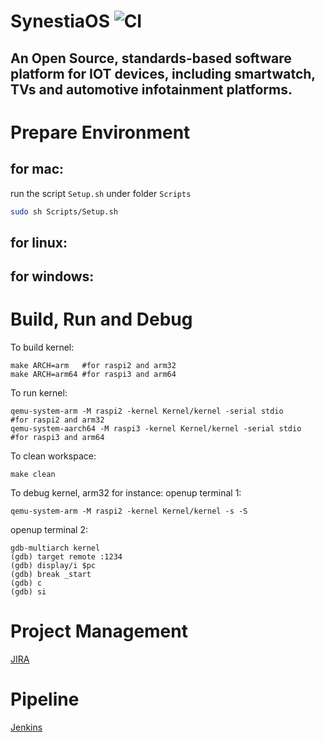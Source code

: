 # SynestiaOS ![CI](https://github.com/SynestiaOS/SynestiaOS/workflows/CI/badge.svg)
## An Open Source, standards-based software platform for IOT devices, including smartwatch, TVs and automotive infotainment platforms.

# Prepare Environment
## for mac:
run the script `Setup.sh` under folder `Scripts`

``` bash
sudo sh Scripts/Setup.sh
```

## for linux:

## for windows:

# Build, Run and Debug
To build kernel:
```
make ARCH=arm   #for raspi2 and arm32
make ARCH=arm64 #for raspi3 and arm64
```
To run kernel:
```
qemu-system-arm -M raspi2 -kernel Kernel/kernel -serial stdio      #for raspi2 and arm32
qemu-system-aarch64 -M raspi3 -kernel Kernel/kernel -serial stdio  #for raspi3 and arm64
```
To clean workspace:
```
make clean
```
To debug kernel, arm32 for instance:
openup terminal 1:
```
qemu-system-arm -M raspi2 -kernel Kernel/kernel -s -S
```
openup terminal 2:
```
gdb-multiarch kernel
(gdb) target remote :1234
(gdb) display/i $pc
(gdb) break _start
(gdb) c
(gdb) si
```
# Project Management
[JIRA](https://synestiaos.atlassian.net/)

# Pipeline
[Jenkins](http://ci.synestiaos.org/)
